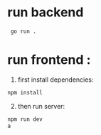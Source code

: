 # run backend 
``` bash
 go run .
```


# run frontend : 
1. first install dependencies:
``` bash
npm install
```
2. then run server:
``` bash
npm run dev
a
```
